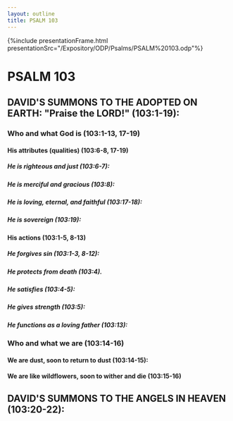 ```yaml
---
layout: outline
title: PSALM 103
---
```

{%include presentationFrame.html presentationSrc="/Expository/ODP/Psalms/PSALM%20103.odp"%}

# PSALM 103 
## DAVID\'S SUMMONS TO THE ADOPTED ON EARTH: \"Praise the LORD!\" (103:1-19): 
###  Who and what God is (103:1-13, 17-19) 
####  His attributes (qualities) (103:6-8, 17-19) 
#####  He is righteous and just (103:6-7): 
#####  He is merciful and gracious (103:8): 
#####  He is loving, eternal, and faithful (103:17-18): 
#####  He is sovereign (103:19): 
####  His actions (103:1-5, 8-13) 
#####  He forgives sin (103:1-3, 8-12): 
#####  He protects from death (103:4). 
#####  He satisfies (103:4-5): 
#####  He gives strength (103:5): 
#####  He functions as a loving father (103:13): 
###  Who and what we are (103:14-16) 
####  We are dust, soon to return to dust (103:14-15): 
####  We are like wildflowers, soon to wither and die (103:15-16) 
## DAVID\'S SUMMONS TO THE ANGELS IN HEAVEN (103:20-22): 
